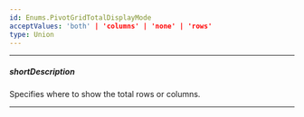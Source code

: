 ```yaml
---
id: Enums.PivotGridTotalDisplayMode
acceptValues: 'both' | 'columns' | 'none' | 'rows'
type: Union
---
```

---
##### shortDescription
Specifies where to show the total rows or columns.

---
<!--
dxPivotGridOptions.showTotalsPrior(api-reference/10 UI Components/dxPivotGrid/1 Configuration/showTotalsPrior.md)(ui/pivot_grid.d.ts)
-->